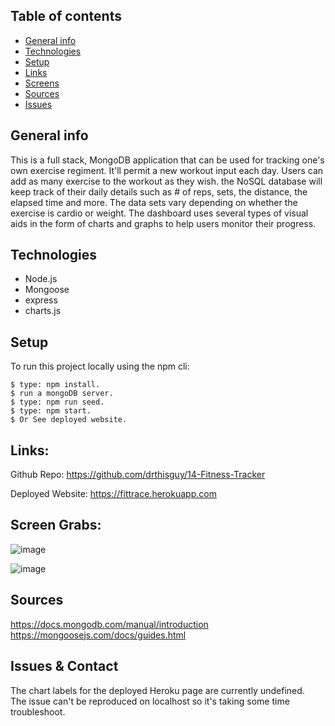 ## Table of contents
* [General info](#general-info)
* [Technologies](#technologies)
* [Setup](#setup)
* [Links](#links)
* [Screens](#screen-grabs)
* [Sources](#sources)
* [Issues](#issues)

## General info
This is a full stack, MongoDB application that can be used for tracking one's own exercise regiment.  It'll permit a new workout input each day.  Users can add as many exercise to the workout as they wish.  the NoSQL database will keep track of their daily details such as # of reps, sets, the distance, the elapsed time and more. The data sets vary depending on whether the exercise is cardio or weight.  The dashboard uses several types of visual aids in the form of charts and graphs to help users 
monitor their progress.   

## Technologies
* Node.js
* Mongoose
* express
* charts.js


	
## Setup
To run this project locally using the npm cli:
```
$ type: npm install.
$ run a mongoDB server.
$ type: npm run seed.
$ type: npm start.
$ Or See deployed website.  
```



## Links:

Github Repo: https://github.com/drthisguy/14-Fitness-Tracker

Deployed Website: https://fittrace.herokuapp.com


## Screen Grabs:
![image](https://user-images.githubusercontent.com/48693333/77839847-91756880-714e-11ea-8a91-a550fc8771e3.png)


![image](https://user-images.githubusercontent.com/48693333/77839868-dac5b800-714e-11ea-83a3-9bcaed28832c.png)



## Sources
https://docs.mongodb.com/manual/introduction
https://mongoosejs.com/docs/guides.html

## Issues & Contact

The chart labels for the deployed Heroku page are currently undefined.  
The issue can't be reproduced on localhost so it's taking some time troubleshoot.  